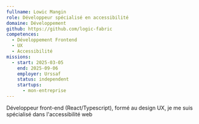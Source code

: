 ```yaml
---
fullname: Lowic Mangin
role: Développeur spécialisé en accessibilité
domaine: Développement
github: https://github.com/logic-fabric
competences:
  - Développement Frontend
  - UX
  - Accessibilité
missions:
  - start: 2025-03-05
    end: 2025-09-06
    employer: Urssaf
    status: independent
    startups:
      - mon-entreprise
---
```

Développeur front-end (React/Typescript), formé au design UX, je me suis spécialisé dans l'accessibilité web